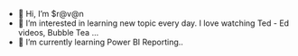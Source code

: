 - 👋 Hi, I’m $r@v@n
- 👀 I’m interested in learning new topic every day. I love watching Ted - Ed videos, Bubble Tea ...
- 🌱 I’m currently learning Power BI Reporting..

<!---
SravanSakkhari/SravanSakkhari is a ✨ special ✨ repository because its `README.md` (this file) appears on your GitHub profile.
You can click the Preview link to take a look at your changes.
--->
